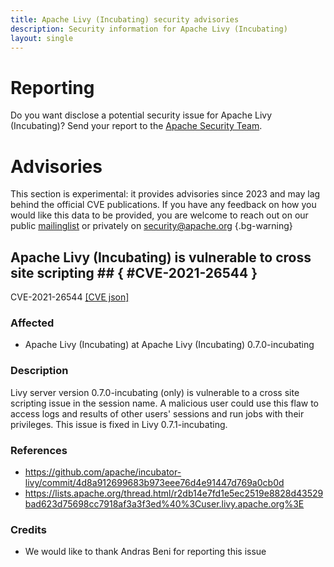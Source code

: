 ```yaml
---
title: Apache Livy (Incubating) security advisories
description: Security information for Apache Livy (Incubating)
layout: single
---
```


# Reporting

Do you want disclose a potential security issue for Apache Livy (Incubating)? Send your report to the [Apache Security Team](mailto:security@apache.org).

# Advisories

This section is experimental: it provides advisories since 2023 and may lag behind the official CVE publications. If you have any feedback on how you would like this data to be provided, you are welcome to reach out on our public [mailinglist](/mailinglist) or privately on [security@apache.org](mailto:security@apache.org)
{.bg-warning}

## Apache Livy (Incubating) is vulnerable to cross site scripting ## { #CVE-2021-26544 }

CVE-2021-26544 [\[CVE json\]](./CVE-2021-26544.cve.json)

### Affected

* Apache Livy (Incubating) at Apache Livy (Incubating) 0.7.0-incubating


### Description

Livy server version 0.7.0-incubating (only) is vulnerable to a cross site scripting issue in the session name.  A malicious user could use this flaw to access logs and results of other users' sessions and run jobs with their privileges.  This issue is fixed in Livy 0.7.1-incubating.

### References
* https://github.com/apache/incubator-livy/commit/4d8a912699683b973eee76d4e91447d769a0cb0d
* https://lists.apache.org/thread.html/r2db14e7fd1e5ec2519e8828d43529bad623d75698cc7918af3a3f3ed%40%3Cuser.livy.apache.org%3E


### Credits
* We would like to thank Andras Beni for reporting this issue
